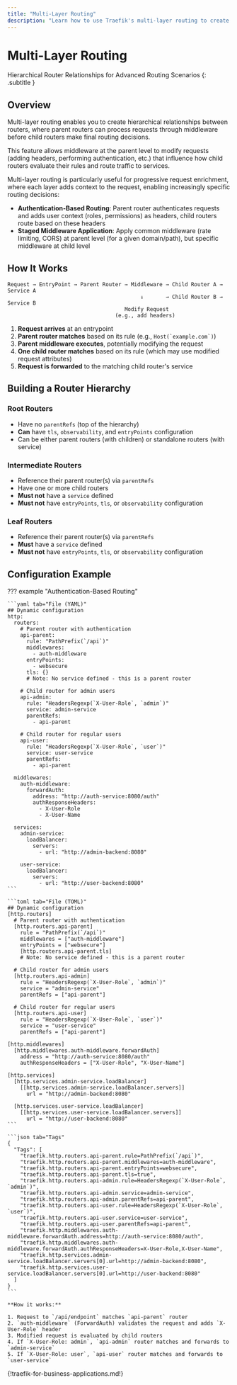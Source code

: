 ```yaml
---
title: "Multi-Layer Routing"
description: "Learn how to use Traefik's multi-layer routing to create hierarchical router relationships where parent routers can apply middleware before child routers make routing decisions."
---
```


# Multi-Layer Routing

Hierarchical Router Relationships for Advanced Routing Scenarios
{: .subtitle }

## Overview

Multi-layer routing enables you to create hierarchical relationships between routers,
where parent routers can process requests through middleware before child routers make final routing decisions.

This feature allows middleware at the parent level to modify requests (adding headers, performing authentication, etc.) that influence how child routers evaluate their rules and route traffic to services.

Multi-layer routing is particularly useful for progressive request enrichment, where each layer adds context to the request, enabling increasingly specific routing decisions:

- **Authentication-Based Routing**: Parent router authenticates requests and adds user context (roles, permissions) as headers, child routers route based on these headers
- **Staged Middleware Application**: Apply common middleware (rate limiting, CORS) at parent level (for a given domain/path), but specific middleware at child level

## How It Works

```
Request → EntryPoint → Parent Router → Middleware → Child Router A → Service A
                                          ↓       → Child Router B → Service B
                                     Modify Request
                                  (e.g., add headers)
```

1. **Request arrives** at an entrypoint
2. **Parent router matches** based on its rule (e.g., ```Host(`example.com`)```)
3. **Parent middleware executes**, potentially modifying the request
4. **One child router matches** based on its rule (which may use modified request attributes)
5. **Request is forwarded** to the matching child router's service

## Building a Router Hierarchy

### Root Routers

- Have no `parentRefs` (top of the hierarchy)
- **Can** have `tls`, `observability`, and `entryPoints` configuration
- Can be either parent routers (with children) or standalone routers (with service)

### Intermediate Routers

- Reference their parent router(s) via `parentRefs`
- Have one or more child routers
- **Must not** have a `service` defined
- **Must not** have `entryPoints`, `tls`, or `observability` configuration

### Leaf Routers

- Reference their parent router(s) via `parentRefs`
- **Must** have a `service` defined
- **Must not** have `entryPoints`, `tls`, or `observability` configuration

## Configuration Example

??? example "Authentication-Based Routing"

    ```yaml tab="File (YAML)"
    ## Dynamic configuration
    http:
      routers:
        # Parent router with authentication
        api-parent:
          rule: "PathPrefix(`/api`)"
          middlewares:
            - auth-middleware
          entryPoints:
            - websecure
          tls: {}
          # Note: No service defined - this is a parent router

        # Child router for admin users
        api-admin:
          rule: "HeadersRegexp(`X-User-Role`, `admin`)"
          service: admin-service
          parentRefs:
            - api-parent

        # Child router for regular users
        api-user:
          rule: "HeadersRegexp(`X-User-Role`, `user`)"
          service: user-service
          parentRefs:
            - api-parent

      middlewares:
        auth-middleware:
          forwardAuth:
            address: "http://auth-service:8080/auth"
            authResponseHeaders:
              - X-User-Role
              - X-User-Name

      services:
        admin-service:
          loadBalancer:
            servers:
              - url: "http://admin-backend:8080"

        user-service:
          loadBalancer:
            servers:
              - url: "http://user-backend:8080"
    ```

    ```toml tab="File (TOML)"
    ## Dynamic configuration
    [http.routers]
      # Parent router with authentication
      [http.routers.api-parent]
        rule = "PathPrefix(`/api`)"
        middlewares = ["auth-middleware"]
        entryPoints = ["websecure"]
        [http.routers.api-parent.tls]
        # Note: No service defined - this is a parent router

      # Child router for admin users
      [http.routers.api-admin]
        rule = "HeadersRegexp(`X-User-Role`, `admin`)"
        service = "admin-service"
        parentRefs = ["api-parent"]

      # Child router for regular users
      [http.routers.api-user]
        rule = "HeadersRegexp(`X-User-Role`, `user`)"
        service = "user-service"
        parentRefs = ["api-parent"]

    [http.middlewares]
      [http.middlewares.auth-middleware.forwardAuth]
        address = "http://auth-service:8080/auth"
        authResponseHeaders = ["X-User-Role", "X-User-Name"]

    [http.services]
      [http.services.admin-service.loadBalancer]
        [[http.services.admin-service.loadBalancer.servers]]
          url = "http://admin-backend:8080"

      [http.services.user-service.loadBalancer]
        [[http.services.user-service.loadBalancer.servers]]
          url = "http://user-backend:8080"
    ```

    ```json tab="Tags"
    {
      "Tags": [
        "traefik.http.routers.api-parent.rule=PathPrefix(`/api`)",
        "traefik.http.routers.api-parent.middlewares=auth-middleware",
        "traefik.http.routers.api-parent.entryPoints=websecure",
        "traefik.http.routers.api-parent.tls=true",
        "traefik.http.routers.api-admin.rule=HeadersRegexp(`X-User-Role`, `admin`)",
        "traefik.http.routers.api-admin.service=admin-service",
        "traefik.http.routers.api-admin.parentRefs=api-parent",
        "traefik.http.routers.api-user.rule=HeadersRegexp(`X-User-Role`, `user`)",
        "traefik.http.routers.api-user.service=user-service",
        "traefik.http.routers.api-user.parentRefs=api-parent",
        "traefik.http.middlewares.auth-middleware.forwardAuth.address=http://auth-service:8080/auth",
        "traefik.http.middlewares.auth-middleware.forwardAuth.authResponseHeaders=X-User-Role,X-User-Name",
        "traefik.http.services.admin-service.loadBalancer.servers[0].url=http://admin-backend:8080",
        "traefik.http.services.user-service.loadBalancer.servers[0].url=http://user-backend:8080"
      ]
    }
    ```

    **How it works:**

    1. Request to `/api/endpoint` matches `api-parent` router
    2. `auth-middleware` (ForwardAuth) validates the request and adds `X-User-Role` header
    3. Modified request is evaluated by child routers
    4. If `X-User-Role: admin`, `api-admin` router matches and forwards to `admin-service`
    5. If `X-User-Role: user`, `api-user` router matches and forwards to `user-service`

{!traefik-for-business-applications.md!}
